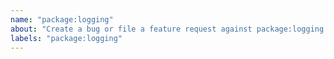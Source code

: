 ```yaml
---
name: "package:logging"
about: "Create a bug or file a feature request against package:logging."
labels: "package:logging"
---
```

